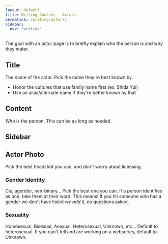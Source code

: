 ```yaml
---
layout: default
title: Writing Content - Actors
permalink: /writing/actors/
sidebar:
  nav: "writing"
---
```


The goal with an actor page is to briefly explain who the person is and why they mater.

## Title

The name of the actor. Pick the name they're best known by.

* Honor the cultures that use family name first (ex: Shida Yui)
* Use an alias/alternate name if they're better known by that

## Content

Who is the person. This can be as long as needed.

## Sidebar

## Actor Photo

Pick the best headshot you can, and don't worry about licensing.

### Gender Identity

Cis, agender, non-binary... Pick the best one you can. If a person identifies as one, take them at their word. This means! If you hit someone who has a gender we don't have listed _we add it_, no questions asked.

### Sexuality

Homosexual, Bisexual, Asexual, Heterosexual, Unknown, etc... Default to heterosexual. If you can't tell and are working on a webseries, default to Unknown.
